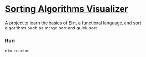 # [Sorting Algorithms Visualizer](https://sotamakino.github.io/sorting-algorithms-visualizer/index.html)
A project to learn the basics of Elm, a functional language, and sort algorithms such as merge sort and quick sort.

### Run
```
elm-reactor
```
